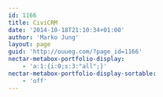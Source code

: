 ```yaml
---
id: 1166
title: CiviCRM
date: '2014-10-18T21:10:34+01:00'
author: 'Marko Jung'
layout: page
guid: 'http://ouueg.com/?page_id=1166'
nectar-metabox-portfolio-display:
    - 'a:1:{i:0;s:3:"all";}'
nectar-metabox-portfolio-display-sortable:
    - 'off'
---
```


